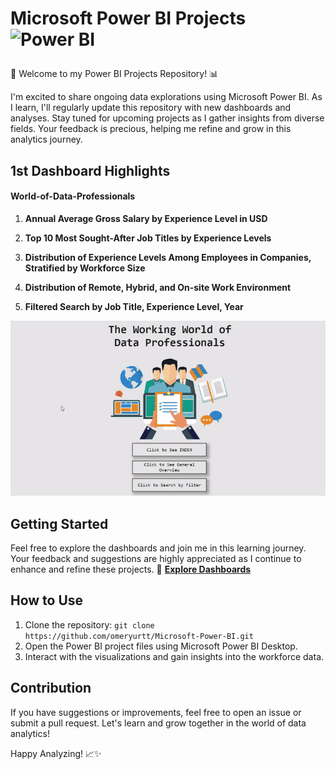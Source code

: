 # <p align="left">  Microsoft Power BI Projects <img src="https://profilinator.rishav.dev/skills-assets/powerbi.png" width="36" height="36" alt="Power BI" />  </p>

🚀 Welcome to my Power BI Projects Repository! 📊

I'm excited to share ongoing data explorations using Microsoft Power BI. As I learn, I'll regularly update this repository with new dashboards and analyses. Stay tuned for upcoming projects as I gather insights from diverse fields. Your feedback is precious, helping me refine and grow in this analytics journey.

## 1st Dashboard Highlights
#### World-of-Data-Professionals

1. **Annual Average Gross Salary by Experience Level in USD**

2. **Top 10 Most Sought-After Job Titles by Experience Levels**

3. **Distribution of Experience Levels Among Employees in Companies, Stratified by Workforce Size**

4. **Distribution of Remote, Hybrid, and On-site Work Environment**
   
5. **Filtered Search by Job Title, Experience Level, Year**

![](Projects/World-of-Data-Professionals/ezgif.com-video-to-gif-converter.gif)
## Getting Started

Feel free to explore the dashboards and join me in this learning journey. Your feedback and suggestions are highly appreciated as I continue to enhance and refine these projects.
🔗 **[Explore Dashboards](Projects/World-of-Data-Professionals/World-of-Data-Professionals.pdf)**


## How to Use

1. Clone the repository: `git clone https://github.com/omeryurtt/Microsoft-Power-BI.git`
2. Open the Power BI project files using Microsoft Power BI Desktop.
3. Interact with the visualizations and gain insights into the workforce data.

## Contribution

If you have suggestions or improvements, feel free to open an issue or submit a pull request. Let's learn and grow together in the world of data analytics!

Happy Analyzing! 📈✨
